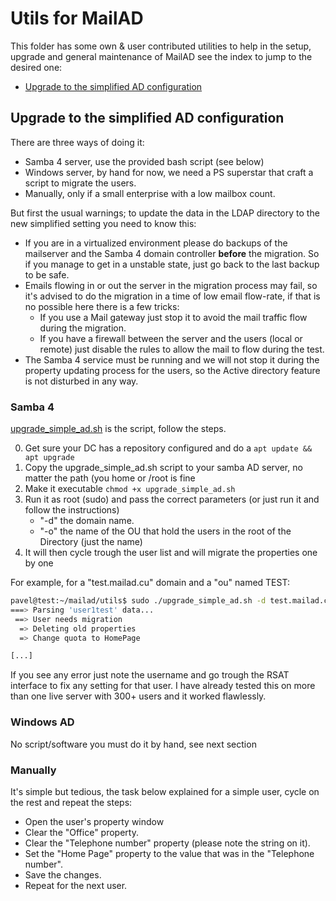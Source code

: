 # Utils for MailAD

This folder has some own & user contributed utilities to help in the setup, upgrade and general maintenance of MailAD see the index to jump to the desired one:

* [Upgrade to the simplified AD configuration](README.md#upgrade-to-the-simplified-ad-configuration)

## Upgrade to the simplified AD configuration

There are three ways of doing it:

- Samba 4 server, use the provided bash script (see below)
- Windows server, by hand for now, we need a PS superstar that craft a script to migrate the users.
- Manually, only if a small enterprise with a low mailbox count.

But first the usual warnings; to update the data in the LDAP directory to the new simplified setting you need to know this:

- If you are in a virtualized environment please do backups of the mailserver and the Samba 4 domain controller **before** the migration. So if you manage to get in a unstable state, just go back to the last backup to be safe.
- Emails flowing in or out the server in the migration process may fail, so it's advised to do the migration in a time of low email flow-rate, if that is no possible here there is a few tricks:
    - If you use a Mail gateway just stop it to avoid the mail traffic flow during the migration.
    - If you have a firewall between the server and the users (local or remote) just disable the rules to allow the mail to flow during the test.
- The Samba 4 service must be running and we will not stop it during the property updating process for the users, so the Active directory feature is not disturbed in any way.

### Samba 4

[upgrade_simple_ad.sh](upgrade_simple_ad.sh) is the script, follow the steps.

0. Get sure your DC has a repository configured and do a `apt update && apt upgrade`
0. Copy the upgrade_simple_ad.sh script to your samba AD server, no matter the path (you home or /root is fine
0. Make it executable `chmod +x upgrade_simple_ad.sh`
0. Run it as root (sudo) and pass the correct parameters (or just run it and follow the instructions)
    - "-d" the domain name.
    - "-o" the name of the OU that hold the users in the root of the Directory (just the name)
0. It will then cycle trough the user list and will migrate the properties one by one

For example, for a "test.mailad.cu" domain and a "ou" named TEST:

```sh
pavel@test:~/mailad/utils$ sudo ./upgrade_simple_ad.sh -d test.mailad.cu -o TEST
===> Parsing 'user1test' data...
 ==> User needs migration
  => Deleting old properties
  => Change quota to HomePage

[...]
```

If you see any error just note the username and go trough the RSAT interface to fix any setting for that user. I have already tested this on more than one live server with 300+ users and it worked flawlessly.

### Windows AD

No script/software you must do it by hand, see next section

### Manually

It's simple but tedious, the task below explained for a simple user, cycle on the rest and repeat the steps:

- Open the user's property window
- Clear the "Office" property.
- Clear the "Telephone number" property (please note the string on it).
- Set the "Home Page" property to the value that was in the "Telephone number".
- Save the changes.
- Repeat for the next user.
